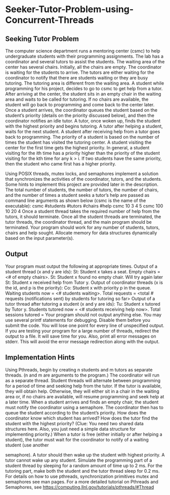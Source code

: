 # Seeker-Tutor-Problem-using-Concurrent-Threads

Seeking Tutor Problem
------------------------------------------------------------------------------
The computer science department runs a mentoring center (csmc) to help undergraduate students with their programming assignments. The lab has a coordinator and several tutors to assist the students. The waiting area of the center has several chairs. Initially, all the chairs are empty. The coordinator is waiting for the students to arrive. The tutors are either waiting for the coordinator to notify that there are students waiting or they are busy tutoring. The tutoring area is different from the waiting area.
A student while programming for his project, decides to go to csmc to get help from a tutor. After arriving at the center, the student sits in an empty chair in the waiting area and waits to be called for tutoring. If no chairs are available, the student will go back to programming and come back to the center later. Once a student arrives, the coordinator queues the student based on the student’s priority (details on the priority discussed below), and then the coordinator notifies an idle tutor. A tutor, once woken up, finds the student with the highest priority and begins tutoring. A tutor after helping a student, waits for the next student. A student after receiving help from a tutor goes back to programming.
The priority of a student is based on the number of times the student has visited the tutoring center. A student visiting the center for the first time gets the highest priority. In general, a student visiting for the ith time has a priority higher than the priority of the student visiting for the kth time for any k > i. If two students have the same priority, then the student who came first has a higher priority.
      
Using POSIX threads, mutex locks, and semaphores implement a solution that synchronizes the activities of the coordinator, tutors, and the students. Some hints to implement this project are provided later in the description.
The total number of students, the number of tutors, the number of chairs, and the number of times a student seeks a tutor’s help are passed as command line arguments as shown below (csmc is the name of the executable):
csmc #students #tutors #chairs #help
      csmc 10 3 4 5
      csmc 100 10 20 4
Once a student thread takes the required number of help from the tutors, it should terminate. Once all the student threads are terminated, the tutor threads, the coordinator thread, and the main program should be terminated.
Your program should work for any number of students, tutors, chairs and help sought. Allocate memory for data structures dynamically based on the input parameter(s).

Output
------------------------------------------------------------------------------
Your program must output the following at appropriate times.
Output of a student thread (x and y are ids):
St: Student x takes a seat. Empty chairs = <# of empty chairs>. St: Student x found no empty chair. Will try again later
St: Student x received help from Tutor y.
Output of coordinator threads (x is the id, and p is the priority):
Co: Student x with priority p in the queue. Waiting students now = <# students waiting>. Total requests = <total # requests (notifications sent) by students for tutoring so far>
Output of a tutor thread after tutoring a student (x and y are ids):
Tu: Student x tutored by Tutor y. Students tutored now = <# students receiving help now>. Total sessions tutored = <total number of tutoring sessions conducted completed so far by all the tutors>
Your program should not output anything else. You may use several printf statements for debugging. Disable them before you submit the code. You will lose one point for every line of unspecified output. If you are testing your program for a large number of threads, redirect the output to a file. It will save time for you. Also, print all error messages on stderr. This will avoid the error message redirection along with the output.
          
Implementation Hints
------------------------------------------------------------------------------  
Using Pthreads, begin by creating n students and m tutors as separate threads. (n and m are arguments to the program.) The coordinator will run as a separate thread. Student threads will alternate between programming for a period of time and seeking help from the tutor. If the tutor is available, they will obtain help. Otherwise, they will either sit in a chair in the waiting area or, if
  no chairs are available, will resume programming and seek help at a later time.
When a student arrives and finds an empty chair, the student must notify the coordinator using a semaphore. The coordinator then has to queue the student according to the student’s priority. How does the coordinator know which student has arrived? How does the tutor find the student with the highest priority? (Clue: You need two shared data structures here. Also, you just need a simple data structure for implementing priority.) When a tutor is free (either initially or after helping a student), the tutor must wait for the coordinator to notify of a waiting student (use another

semaphore). A tutor should then wake up the student with highest priority. A tutor cannot wake up any student.
Simulate the programming part of a student thread by sleeping for a random amount of time up to 2 ms. For the tutoring part, make both the student and the tutor thread sleep for 0.2 ms.
For details on how to use pthreads, synchronization primitives mutex and semaphores see man pages. For a more detailed tutorial on Pthreads and Semaphores, see https://computing.llnl.gov/tutorials/pthreads/#Thread
